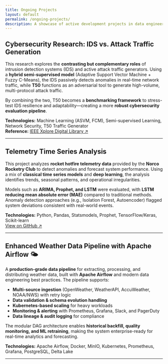 ```yaml
---
title: Ongoing Projects
layout: default
permalink: /ongoing-projects/
description: A showcase of active development projects in data engineering, aerospace systems, and cybersecurity
---
```


## Cybersecurity Research: IDS vs. Attack Traffic Generation

This research explores the **contrasting but complementary roles** of intrusion detection systems (IDS) and active attack traffic generators. Using a **hybrid semi-supervised model** (Adaptive Support Vector Machine + Fuzzy C-Means), the IDS passively detects anomalies in real-time network traffic, while **T50** functions as an adversarial tool to generate high-volume, multi-protocol attack traffic.  

By combining the two, T50 becomes a **benchmarking framework** to stress-test IDS resilience and adaptability—creating a more **robust cybersecurity evaluation pipeline**.  

**Technologies:** Machine Learning (ASVM, FCM), Semi-supervised Learning, Network Security, T50 Traffic Generator  
**Reference:** [IEEE Xplore Digital Library ↗](https://ieeexplore.ieee.org/document/8058397/citations#citations)

---

## Telemetry Time Series Analysis

This project analyzes **rocket hotfire telemetry data** provided by the **Norco Rocketry Club** to detect anomalies and forecast system performance. Using a mix of **classical time series models** and **deep learning**, the analysis identifies trends, seasonal patterns, and operational irregularities.  

Models such as **ARIMA, Prophet, and LSTM** were evaluated, with **LSTM reducing mean absolute error (MAE)** compared to traditional methods. Anomaly detection approaches (e.g., Isolation Forest, Autoencoder) flagged system deviations consistent with real-world events.  

**Technologies:** Python, Pandas, Statsmodels, Prophet, TensorFlow/Keras, Scikit-learn  
<a href="https://github.com/k-shiroma-code/Time-Series-Analysis-with-Telemetry-Data">View on GitHub ↗</a>

---

## Enhanced Weather Data Pipeline with Apache Airflow 🌤️

A **production-grade data pipeline** for extracting, processing, and distributing weather data, built with **Apache Airflow** and modern data engineering best practices. The pipeline supports:  

- **Multi-source ingestion** (OpenWeather, WeatherAPI, AccuWeather, NOAA/NWS) with retry logic  
- **Data validation & schema evolution handling**  
- **Kubernetes-based scaling** for heavy workloads  
- **Monitoring & alerting** with Prometheus, Grafana, Slack, and PagerDuty  
- **Data lineage & audit logging** for compliance  

The modular DAG architecture enables **historical backfill, quality monitoring, and ML retraining**, making the system enterprise-ready for real-time analytics and forecasting.  

**Technologies:** Apache Airflow, Docker, MinIO, Kubernetes, Prometheus, Grafana, PostgreSQL, Delta Lake  

---
